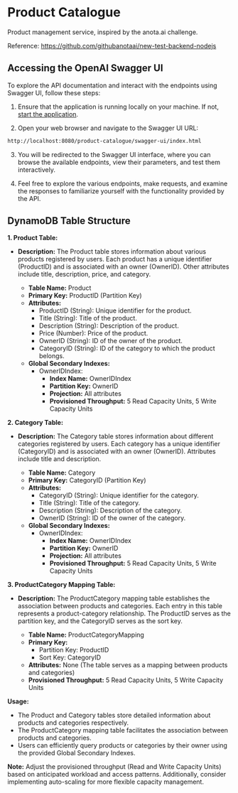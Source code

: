 # Product Catalogue
Product management service, inspired by the anota.ai challenge.

Reference: https://github.com/githubanotaai/new-test-backend-nodejs

## Accessing the OpenAI Swagger UI
To explore the API documentation and interact with the endpoints using Swagger UI, follow these steps:

1. Ensure that the application is running locally on your machine. If not, [start the application]().

2. Open your web browser and navigate to the Swagger UI URL:
```bash
http://localhost:8080/product-catalogue/swagger-ui/index.html
```
3. You will be redirected to the Swagger UI interface, where you can browse the available endpoints, view their parameters, and test them interactively.

4. Feel free to explore the various endpoints, make requests, and examine the responses to familiarize yourself with the functionality provided by the API.
 
 
## DynamoDB Table Structure

**1. Product Table:**

- **Description:** The Product table stores information about various products registered by users. Each product has a unique identifier (ProductID) and is associated with an owner (OwnerID). Other attributes include title, description, price, and category.

    - **Table Name:** Product
    - **Primary Key:** ProductID (Partition Key)
    - **Attributes:**
        - ProductID (String): Unique identifier for the product.
        - Title (String): Title of the product.
        - Description (String): Description of the product.
        - Price (Number): Price of the product.
        - OwnerID (String): ID of the owner of the product.
        - CategoryID (String): ID of the category to which the product belongs.
    - **Global Secondary Indexes:**
        - OwnerIDIndex:
            - **Index Name:** OwnerIDIndex
            - **Partition Key:** OwnerID
            - **Projection:** All attributes
            - **Provisioned Throughput:** 5 Read Capacity Units, 5 Write Capacity Units

**2. Category Table:**

- **Description:** The Category table stores information about different categories registered by users. Each category has a unique identifier (CategoryID) and is associated with an owner (OwnerID). Attributes include title and description.

    - **Table Name:** Category
    - **Primary Key:** CategoryID (Partition Key)
    - **Attributes:**
        - CategoryID (String): Unique identifier for the category.
        - Title (String): Title of the category.
        - Description (String): Description of the category.
        - OwnerID (String): ID of the owner of the category.
    - **Global Secondary Indexes:**
        - OwnerIDIndex:
            - **Index Name:** OwnerIDIndex
            - **Partition Key:** OwnerID
            - **Projection:** All attributes
            - **Provisioned Throughput:** 5 Read Capacity Units, 5 Write Capacity Units

**3. ProductCategory Mapping Table:**

- **Description:** The ProductCategory mapping table establishes the association between products and categories. Each entry in this table represents a product-category relationship. The ProductID serves as the partition key, and the CategoryID serves as the sort key.

    - **Table Name:** ProductCategoryMapping
    - **Primary Key:**
        - Partition Key: ProductID
        - Sort Key: CategoryID
    - **Attributes:** None (The table serves as a mapping between products and categories)
    - **Provisioned Throughput:** 5 Read Capacity Units, 5 Write Capacity Units

**Usage:**
- The Product and Category tables store detailed information about products and categories respectively.
- The ProductCategory mapping table facilitates the association between products and categories.
- Users can efficiently query products or categories by their owner using the provided Global Secondary Indexes.

**Note:** Adjust the provisioned throughput (Read and Write Capacity Units) based on anticipated workload and access patterns. Additionally, consider implementing auto-scaling for more flexible capacity management. 
